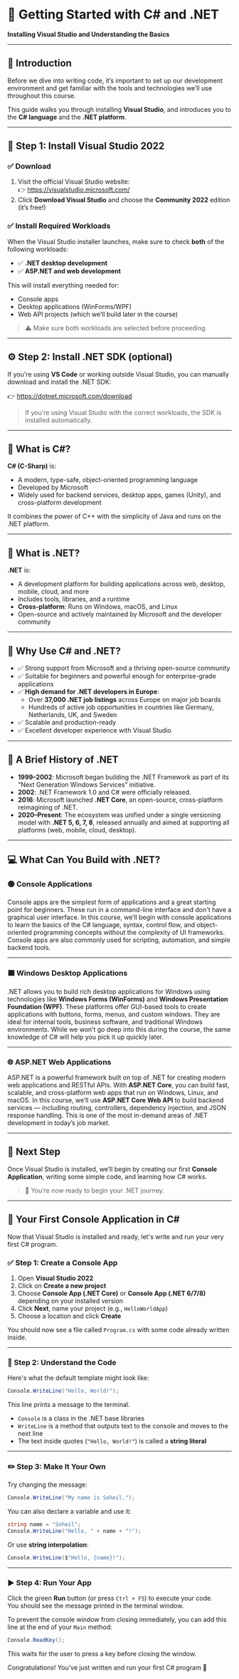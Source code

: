 # 📝 Getting Started with C# and .NET

**Installing Visual Studio and Understanding the Basics**

---

## 🔹 Introduction

Before we dive into writing code, it’s important to set up our development environment and get familiar with the tools and technologies we’ll use throughout this course.

This guide walks you through installing **Visual Studio**, and introduces you to the **C# language** and the **.NET platform**.

---

## 🔧 Step 1: Install Visual Studio 2022

### ✅ Download

1. Visit the official Visual Studio website:  
   👉 https://visualstudio.microsoft.com/
2. Click **Download Visual Studio** and choose the **Community 2022** edition (it’s free!)

### ✅ Install Required Workloads

When the Visual Studio installer launches, make sure to check **both** of the following workloads:

- ✅ **.NET desktop development**
- ✅ **ASP.NET and web development**

This will install everything needed for:

- Console apps
- Desktop applications (WinForms/WPF)
- Web API projects (which we’ll build later in the course)

> ⚠️ Make sure both workloads are selected before proceeding.

---

## ⚙️ Step 2: Install .NET SDK (optional)

If you're using **VS Code** or working outside Visual Studio, you can manually download and install the .NET SDK:

👉 https://dotnet.microsoft.com/download

> If you're using Visual Studio with the correct workloads, the SDK is installed automatically.

---

## 🔹 What is C#?

**C# (C-Sharp)** is:

- A modern, type-safe, object-oriented programming language
- Developed by Microsoft
- Widely used for backend services, desktop apps, games (Unity), and cross-platform development

It combines the power of C++ with the simplicity of Java and runs on the .NET platform.

---

## 🔹 What is .NET?

**.NET** is:

- A development platform for building applications across web, desktop, mobile, cloud, and more
- Includes tools, libraries, and a runtime
- **Cross-platform**: Runs on Windows, macOS, and Linux
- Open-source and actively maintained by Microsoft and the developer community

---

## 🧭 Why Use C# and .NET?

- ✅ Strong support from Microsoft and a thriving open-source community
- ✅ Suitable for beginners and powerful enough for enterprise-grade applications
- ✅ **High demand for .NET developers in Europe**:
  - Over **37,000 .NET job listings** across Europe on major job boards
  - Hundreds of active job opportunities in countries like Germany, Netherlands, UK, and Sweden
- ✅ Scalable and production-ready
- ✅ Excellent developer experience with Visual Studio

---

## 📜 A Brief History of .NET

- **1999–2002**: Microsoft began building the .NET Framework as part of its “Next Generation Windows Services” initiative.
- **2002**: .NET Framework 1.0 and C# were officially released.
- **2016**: Microsoft launched **.NET Core**, an open-source, cross-platform reimagining of .NET.
- **2020–Present**: The ecosystem was unified under a single versioning model with **.NET 5, 6, 7, 8**, released annually and aimed at supporting all platforms (web, mobile, cloud, desktop).

---

## 💻 What Can You Build with .NET?

### 🟢 Console Applications

Console apps are the simplest form of applications and a great starting point for beginners. These run in a command-line interface and don't have a graphical user interface. In this course, we’ll begin with console applications to learn the basics of the C# language, syntax, control flow, and object-oriented programming concepts without the complexity of UI frameworks. Console apps are also commonly used for scripting, automation, and simple backend tools.

---

### 🟦 Windows Desktop Applications

.NET allows you to build rich desktop applications for Windows using technologies like **Windows Forms (WinForms)** and **Windows Presentation Foundation (WPF)**. These platforms offer GUI-based tools to create applications with buttons, forms, menus, and custom windows. They are ideal for internal tools, business software, and traditional Windows environments. While we won’t go deep into this during the course, the same knowledge of C# will help you pick it up quickly later.

---

### 🌐 ASP.NET Web Applications

ASP.NET is a powerful framework built on top of .NET for creating modern web applications and RESTful APIs. With **ASP.NET Core**, you can build fast, scalable, and cross-platform web apps that run on Windows, Linux, and macOS. In this course, we’ll use **ASP.NET Core Web API** to build backend services — including routing, controllers, dependency injection, and JSON response handling. This is one of the most in-demand areas of .NET development in today’s job market.

---

## 🧪 Next Step

Once Visual Studio is installed, we’ll begin by creating our first **Console Application**, writing some simple code, and learning how C# works.

> 🚀 You’re now ready to begin your .NET journey.

---

## 🚀 Your First Console Application in C#

Now that Visual Studio is installed and ready, let's write and run your very first C# program.

### ✅ Step 1: Create a Console App

1. Open **Visual Studio 2022**
2. Click on **Create a new project**
3. Choose **Console App (.NET Core)** or **Console App (.NET 6/7/8)** depending on your installed version
4. Click **Next**, name your project (e.g., `HelloWorldApp`)
5. Choose a location and click **Create**

You should now see a file called `Program.cs` with some code already written inside.

---

### 🧠 Step 2: Understand the Code

Here's what the default template might look like:

```csharp
Console.WriteLine("Hello, World!");
```

This line prints a message to the terminal.

- `Console` is a class in the .NET base libraries
- `WriteLine` is a method that outputs text to the console and moves to the next line
- The text inside quotes (`"Hello, World!"`) is called a **string literal**

---

### ✏️ Step 3: Make It Your Own

Try changing the message:

```csharp
Console.WriteLine("My name is Soheil.");
```

You can also declare a variable and use it:

```csharp
string name = "Soheil";
Console.WriteLine("Hello, " + name + "!");
```

Or use **string interpolation**:

```csharp
Console.WriteLine($"Hello, {name}!");
```

---

### ▶️ Step 4: Run Your App

Click the green **Run** button (or press `Ctrl + F5`) to execute your code.  
You should see the message printed in the terminal window.

To prevent the console window from closing immediately, you can add this line at the end of your `Main` method:

```csharp
Console.ReadKey();
```

This waits for the user to press a key before closing the window.

Congratulations! You’ve just written and run your first C# program 🎉
